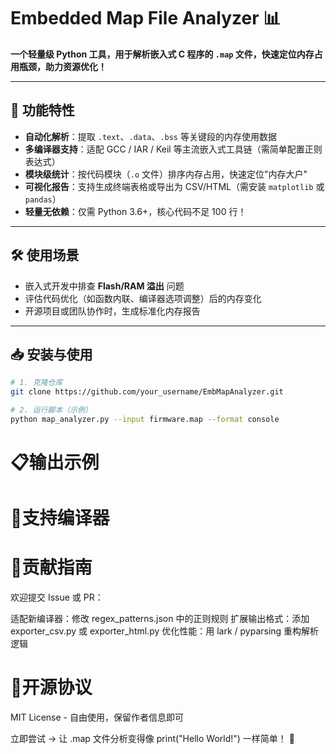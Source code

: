# Embedded Map File Analyzer 📊

**一个轻量级 Python 工具，用于解析嵌入式 C 程序的 `.map` 文件，快速定位内存占用瓶颈，助力资源优化！**

---

## 🚀 功能特性
- **自动化解析**：提取 `.text`、`.data`、`.bss` 等关键段的内存使用数据
- **多编译器支持**：适配 GCC / IAR / Keil 等主流嵌入式工具链（需简单配置正则表达式）
- **模块级统计**：按代码模块（`.o` 文件）排序内存占用，快速定位"内存大户"
- **可视化报告**：支持生成终端表格或导出为 CSV/HTML（需安装 `matplotlib` 或 `pandas`）
- **轻量无依赖**：仅需 Python 3.6+，核心代码不足 100 行！

---

## 🛠️ 使用场景
- 嵌入式开发中排查 **Flash/RAM 溢出** 问题
- 评估代码优化（如函数内联、编译器选项调整）后的内存变化
- 开源项目或团队协作时，生成标准化内存报告

---

## 📥 安装与使用
```bash
# 1. 克隆仓库
git clone https://github.com/your_username/EmbMapAnalyzer.git

# 2. 运行脚本（示例）
python map_analyzer.py --input firmware.map --format console
```

# 📋输出示例

# 🔌支持编译器

# 🤝贡献指南
欢迎提交 Issue 或 PR：

适配新编译器：修改 regex_patterns.json 中的正则规则
扩展输出格式：添加 exporter_csv.py 或 exporter_html.py
优化性能：用 lark / pyparsing 重构解析逻辑

# 📜开源协议
MIT License - 自由使用，保留作者信息即可

立即尝试 → 让 .map 文件分析变得像 print("Hello World!") 一样简单！ 🚀

